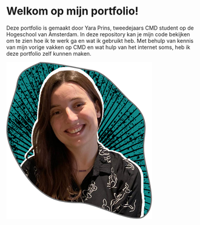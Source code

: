 # Welkom op mijn portfolio!

Deze portfolio is gemaakt door Yara Prins, tweedejaars CMD student op de Hogeschool van Amsterdam.
In deze repository kan je mijn code bekijken om te zien hoe ik te werk ga en wat ik gebruikt heb.
Met behulp van kennis van mijn vorige vakken op CMD en wat hulp van het internet soms, heb ik deze portfolio zelf kunnen maken.

![Yara Prins](https://github.com/YaraPrins/portfolio/blob/a9979bfdbed56c8a2364c0f6340f1a737c132381/assets/img/afbYaraMain.png)


